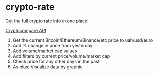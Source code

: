# crypto-rate

Get the full crypto rate info in one place!

[Cryptocompare API](https://min-api.cryptocompare.com)

1. Get the current Bitcoin/Ethereum/Binance/etc price to uah/usd/euro
2. Add % change in price from yesterday
3. Add volume/market cap values
4. Add filters by current price/volume/market cap
5. Check price for any other days in the past
6. As plus: Visualize data by graphic

